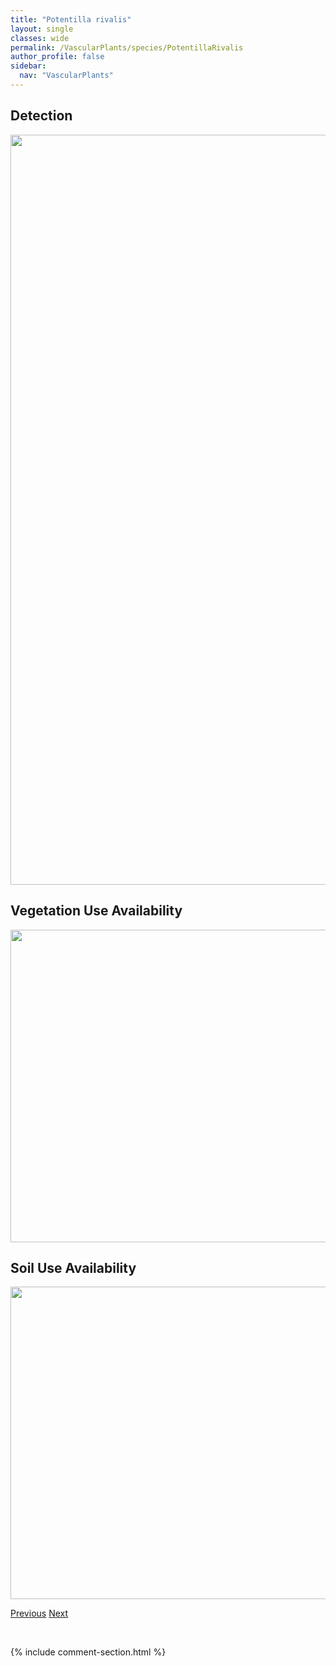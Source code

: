 ```yaml
---
title: "Potentilla rivalis"
layout: single
classes: wide
permalink: /VascularPlants/species/PotentillaRivalis
author_profile: false
sidebar:
  nav: "VascularPlants"
---
```


<h2>Detection</h2>

<a href="https://drive.google.com/uc?export=view&id=1a9hGdHwQ94FCa4gz76UujAlnO-8j8o8v">
<img src="https://drive.google.com/uc?export=view&id=1a9hGdHwQ94FCa4gz76UujAlnO-8j8o8v" height = "1200" width = "800">
</a>


<h2>Vegetation Use Availability</h2>

<a href="https://drive.google.com/uc?export=view&id=1vLw94CKYiYxldG5a2q6D0Cqg4e5EwxqC">
<img src="https://drive.google.com/uc?export=view&id=1vLw94CKYiYxldG5a2q6D0Cqg4e5EwxqC" height = "500" width = "1000">
</a>


<h2>Soil Use Availability</h2>

<a href="https://drive.google.com/uc?export=view&id=1sNb8Yx84IiMHVD6tM-CChgP8uc2g5s6H">
<img src="https://drive.google.com/uc?export=view&id=1sNb8Yx84IiMHVD6tM-CChgP8uc2g5s6H" height = "500" width = "1000">
</a>


<a href="/DevelopmentWebsite/VascularPlants/species/PotentillaPensylvanica" class="pagination--pager" title="Prairie Cinquefoil">Previous</a> <a href="/DevelopmentWebsite/VascularPlants/species/PotentillaSubvahliana" class="pagination--pager" title="Potentilla subvahliana">Next</a>

<p>&nbsp;</p>

{% include comment-section.html %}
